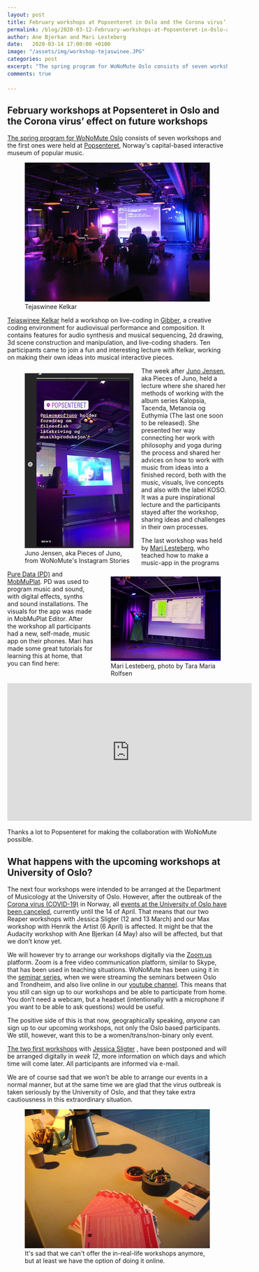 ```yaml
---
layout: post
title: February workshops at Popsenteret in Oslo and the Corona virus’ effect on future workshops
permalink: /blog/2020-03-12-February-workshops-at-Popsenteret-in-Oslo-and-the-Corona-virus-effect-on-future-workshops/
author: Ane Bjerkan and Mari Lesteberg
date:   2020-03-14 17:00:00 +0100
image: "/assets/img/workshop-tejaswinee.JPG"
categories: post
excerpt: "The spring program for WoNoMute Oslo consists of seven workshops and the first ones were held at Popsenteret, Norway's capital-based interactive museum of popular music. The next four workshops were intended to be arranged at the Department of Musicology at the University of Oslo. However, after the outbreak of the Corona virus (COVID-19) in Norway, all events at the University of Oslo have been canceled, currently until the 14 of April. But we have a plan ..."
comments: true

---
```



## February workshops at Popsenteret in Oslo and the Corona virus’ effect on future workshops

[The spring program for WoNoMute Oslo](http://wonomute.no/workshops/calendar/) consists of seven workshops and the first ones were held at [Popsenteret](http://www.popsenteret.no), Norway's capital-based interactive museum of popular music.

<figure style="">
   <img src="/assets/img/workshop-tejaswinee.JPG"
      alt="Tejaswinee Kelkar"/>
   <figcaption>Tejaswinee Kelkar</figcaption>
</figure>


[Tejaswinee Kelkar](http://wonomute.no/directory-of-wonomute/tejaswinee-kelkar/) held a workshop on live-coding in [Gibber](https://gibber.cc/), a creative coding environment for audiovisual performance and composition. It contains features for audio synthesis and musical sequencing, 2d drawing, 3d scene construction and manipulation, and live-coding shaders. Ten participants came to join a fun and interesting lecture with Kelkar, working on making their own ideas into musical interactive pieces.


<figure style="float:left;margin-right:15px;max-width:50%">
   <img src="/assets/img/workshop-Juno.png"
      alt="From WoNoMute Instagram Stories"/>
   <figcaption>Juno Jensen, aka Pieces of Juno, from WoNoMute's Instagram Stories</figcaption>
</figure>

The week after [Juno Jensen](https://www.junojensen.com/), aka Pieces of Juno, held a lecture where she shared her methods of working with the album series Kalopsia, Tacenda, Metanoia og Euthymia (The last one soon to be released). She presented her way connecting her work with philosophy and yoga during the process and shared her advices on how to work with music from ideas into a finished record, both with the music, visuals, live concepts and also with the label KOSO. It was a pure inspirational lecture and the participants stayed after the workshop, sharing ideas and challenges in their own processes. 

<figure style="float:right;margin-right:15px;max-width:50%">
<img src ="/assets/img/workshop-Mari.jpg"
      alt="Mari Lesteberg, photo by Tara Maria Rolfsen"/>
   <figcaption>Mari Lesteberg, photo by Tara Maria Rolfsen</figcaption>
</figure>

The last workshop was held by [Mari Lesteberg](http://wonomute.no/directory-of-wonomute/mari-lesteberg/), who teached how to make a music-app in the programs [Pure Data (PD)](https://puredata.info/) and [MobMuPlat](http://danieliglesia.com/mobmuplat/). PD was used to program music and sound, with digital effects, synths and sound installations. The visuals for the app was made in MobMuPlat Editor. After the workshop all participants had a new, self-made, music app on their phones. Mari has made some great tutorials for learning this at home, that you can find here:

<iframe width="560" height="315" src="https://www.youtube.com/embed/videoseries?list=PLNjR_YNj6xHdS6GwTd_jpPqrm3YwMYKUl" frameborder="0" allow="accelerometer; autoplay; encrypted-media; gyroscope; picture-in-picture" allowfullscreen></iframe>


Thanks a lot to Popsenteret for making the collaboration with WoNoMute possible.

## What happens with the upcoming workshops at University of Oslo?

The next four workshops were intended to be arranged at the Department of Musicology at the University of Oslo. However, after the outbreak of the [Corona virus (COVID-19)](https://www.vg.no/spesial/2020/corona-viruset/) in Norway, all [events at the University of Oslo have been canceled](https://www.uio.no/english/about/hse/coronavirus/), currently until the 14 of April. That means that our two Reaper workshops with Jessica Sligter (12 and 13 March) and our Max workshop with Henrik the Artist (6 April) is affected. It might be that the Audacity workshop with Ane Bjerkan (4 May) also will be affected, but that we don’t know yet. 

We will however try to arrange our workshops digitally via the [Zoom.us](http://zoom.us) platform. Zoom is a free video communication platform, similar to Skype, that has been used in teaching situations. WoNoMute has been using it in the [seminar series](http://wonomute.no/seminars/), when we were streaming the seminars between Oslo and Trondheim, and also live online in our [youtube channel](https://www.youtube.com/watch?v=QJBmbiEb8dc&list=PLNjR_YNj6xHezZm5nt-hsxum1INXo8O52). This means that you still can sign up to our workshops and be able to participate from home. You don’t need a webcam, but a headset (intentionally with a microphone if you want to be able to ask questions) would be useful.

The positive side of this is that now, geographically speaking, _anyone_ can sign up to our upcoming workshops, not only the Oslo based participants. We still, however, want this to be a women/trans/non-binary only event. 

[The two first workshops](https://www.hf.uio.no/imv/english/research/news-and-events/events/other/wonomute/workshops/2020/dawintro/index.html) with [Jessica Sligter](https://open.spotify.com/artist/48iIbouLgLgL2jeZQ7OaTO) , have been postponed and will be arranged digitally in _week 12_, more information on which days and which time will come later. All participants are informed via e-mail.

We are of course sad that we won’t be able to arrange our events in a normal manner, but at the same time we are glad that the virus outbreak is taken seriously by the University of Oslo, and that they take extra cautiousness in this extraordinary situation.

<figure style="">
   <img src="/assets/img/workshops-kaffe.JPG"
      alt=""/>
   <figcaption>It's sad that we can't offer the in-real-life workshops anymore, but at least we have the option of doing it online.</figcaption>
</figure>
